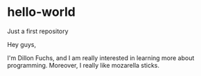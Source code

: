 # hello-world
Just a first repository

Hey guys,

I'm Dillon Fuchs, and I am really interested in learning more about programming. Moreover, I really like mozarella sticks.
